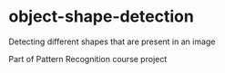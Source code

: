 # object-shape-detection
Detecting different shapes that are present in an image

Part of Pattern Recognition course project
